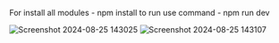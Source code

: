 For install all modules     - npm install
to run use command  - npm run dev

![Screenshot 2024-08-25 143025](https://github.com/user-attachments/assets/c8bc437f-8fe6-4469-8100-cc9cd09aa59b)
![Screenshot 2024-08-25 143107](https://github.com/user-attachments/assets/0b196b10-ef3b-41f6-9e0e-dc94490cd7d3)


